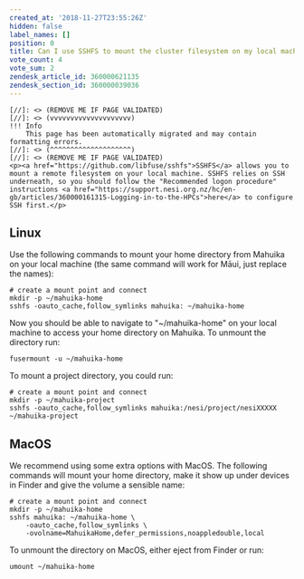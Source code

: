 ```yaml
---
created_at: '2018-11-27T23:55:26Z'
hidden: false
label_names: []
position: 0
title: Can I use SSHFS to mount the cluster filesystem on my local machine?
vote_count: 4
vote_sum: 2
zendesk_article_id: 360000621135
zendesk_section_id: 360000039036
---
```



    [//]: <> (REMOVE ME IF PAGE VALIDATED)
    [//]: <> (vvvvvvvvvvvvvvvvvvvv)
    !!! Info
        This page has been automatically migrated and may contain formatting errors.
    [//]: <> (^^^^^^^^^^^^^^^^^^^^)
    [//]: <> (REMOVE ME IF PAGE VALIDATED)
    <p><a href="https://github.com/libfuse/sshfs">SSHFS</a> allows you to mount a remote filesystem on your local machine. SSHFS relies on SSH underneath, so you should follow the "Recommended logon procedure" instructions <a href="https://support.nesi.org.nz/hc/en-gb/articles/360000161315-Logging-in-to-the-HPCs">here</a> to configure SSH first.</p>
<h2 id="toc_1">Linux</h2>
<p>Use the following commands to mount your home directory from Mahuika on your local machine (the same command will work for Māui, just replace the names):</p>
<div>
<pre class="line-numbers language-none"><code class=" language-none"># create a mount point and connect
mkdir -p ~/mahuika-home
sshfs -oauto_cache,follow_symlinks mahuika: ~/mahuika-home</code></pre>
</div>
<p>Now you should be able to navigate to "~/mahuika-home" on your local machine to access your home directory on Mahuika. To unmount the directory run:</p>
<div>
<pre class="line-numbers language-none"><code class=" language-none">fusermount -u ~/mahuika-home</code></pre>
</div>
<p>To mount a project directory, you could run:</p>
<div>
<pre class="line-numbers language-none"><code class=" language-none"># create a mount point and connect
mkdir -p ~/mahuika-project
sshfs -oauto_cache,follow_symlinks mahuika:/nesi/project/nesiXXXXX ~/mahuika-project</code></pre>
</div>
<h2 id="toc_2">MacOS</h2>
<p>We recommend using some extra options with MacOS. The following commands will mount your home directory, make it show up under devices in Finder and give the volume a sensible name:</p>
<div>
<pre class="line-numbers language-none"><code class=" language-none"># create a mount point and connect
mkdir -p ~/mahuika-home
sshfs mahuika: ~/mahuika-home \<br>    -oauto_cache,follow_symlinks \<br>    -ovolname=MahuikaHome,defer_permissions,noappledouble,local </code></pre>
</div>
<p>To unmount the directory on MacOS, either eject from Finder or run:</p>
<div>
<pre class="line-numbers language-none"><code class=" language-none">umount ~/mahuika-home</code></pre>
</div>